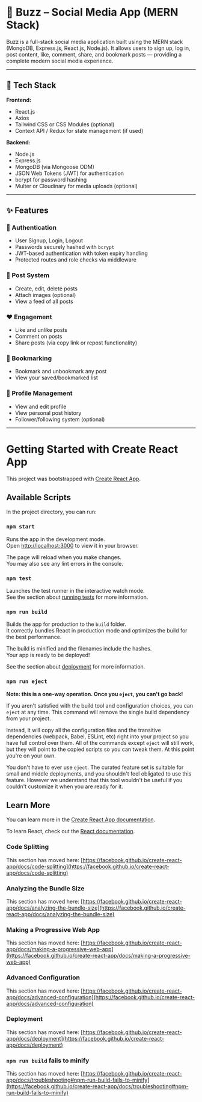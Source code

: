 # 🚀 Buzz – Social Media App (MERN Stack)

Buzz is a full-stack social media application built using the MERN stack (MongoDB, Express.js, React.js, Node.js). It allows users to sign up, log in, post content, like, comment, share, and bookmark posts — providing a complete modern social media experience.

---

## 🔧 Tech Stack

**Frontend:**  
- React.js  
- Axios  
- Tailwind CSS or CSS Modules (optional)  
- Context API / Redux for state management (if used)

**Backend:**  
- Node.js  
- Express.js  
- MongoDB (via Mongoose ODM)  
- JSON Web Tokens (JWT) for authentication  
- bcrypt for password hashing  
- Multer or Cloudinary for media uploads (optional)

---

## ✨ Features

### 🔐 Authentication
- User Signup, Login, Logout
- Passwords securely hashed with `bcrypt`
- JWT-based authentication with token expiry handling
- Protected routes and role checks via middleware

### 📝 Post System
- Create, edit, delete posts
- Attach images (optional)
- View a feed of all posts

### ❤️ Engagement
- Like and unlike posts
- Comment on posts
- Share posts (via copy link or repost functionality)

### 📌 Bookmarking
- Bookmark and unbookmark any post
- View your saved/bookmarked list

### 📄 Profile Management
- View and edit profile
- View personal post history
- Follower/following system (optional)

---

# Getting Started with Create React App

This project was bootstrapped with [Create React App](https://github.com/facebook/create-react-app).

## Available Scripts

In the project directory, you can run:

### `npm start`

Runs the app in the development mode.\
Open [http://localhost:3000](http://localhost:3000) to view it in your browser.

The page will reload when you make changes.\
You may also see any lint errors in the console.

### `npm test`

Launches the test runner in the interactive watch mode.\
See the section about [running tests](https://facebook.github.io/create-react-app/docs/running-tests) for more information.

### `npm run build`

Builds the app for production to the `build` folder.\
It correctly bundles React in production mode and optimizes the build for the best performance.

The build is minified and the filenames include the hashes.\
Your app is ready to be deployed!

See the section about [deployment](https://facebook.github.io/create-react-app/docs/deployment) for more information.

### `npm run eject`

**Note: this is a one-way operation. Once you `eject`, you can't go back!**

If you aren't satisfied with the build tool and configuration choices, you can `eject` at any time. This command will remove the single build dependency from your project.

Instead, it will copy all the configuration files and the transitive dependencies (webpack, Babel, ESLint, etc) right into your project so you have full control over them. All of the commands except `eject` will still work, but they will point to the copied scripts so you can tweak them. At this point you're on your own.

You don't have to ever use `eject`. The curated feature set is suitable for small and middle deployments, and you shouldn't feel obligated to use this feature. However we understand that this tool wouldn't be useful if you couldn't customize it when you are ready for it.

## Learn More

You can learn more in the [Create React App documentation](https://facebook.github.io/create-react-app/docs/getting-started).

To learn React, check out the [React documentation](https://reactjs.org/).

### Code Splitting

This section has moved here: [https://facebook.github.io/create-react-app/docs/code-splitting](https://facebook.github.io/create-react-app/docs/code-splitting)

### Analyzing the Bundle Size

This section has moved here: [https://facebook.github.io/create-react-app/docs/analyzing-the-bundle-size](https://facebook.github.io/create-react-app/docs/analyzing-the-bundle-size)

### Making a Progressive Web App

This section has moved here: [https://facebook.github.io/create-react-app/docs/making-a-progressive-web-app](https://facebook.github.io/create-react-app/docs/making-a-progressive-web-app)

### Advanced Configuration

This section has moved here: [https://facebook.github.io/create-react-app/docs/advanced-configuration](https://facebook.github.io/create-react-app/docs/advanced-configuration)

### Deployment

This section has moved here: [https://facebook.github.io/create-react-app/docs/deployment](https://facebook.github.io/create-react-app/docs/deployment)

### `npm run build` fails to minify

This section has moved here: [https://facebook.github.io/create-react-app/docs/troubleshooting#npm-run-build-fails-to-minify](https://facebook.github.io/create-react-app/docs/troubleshooting#npm-run-build-fails-to-minify)
